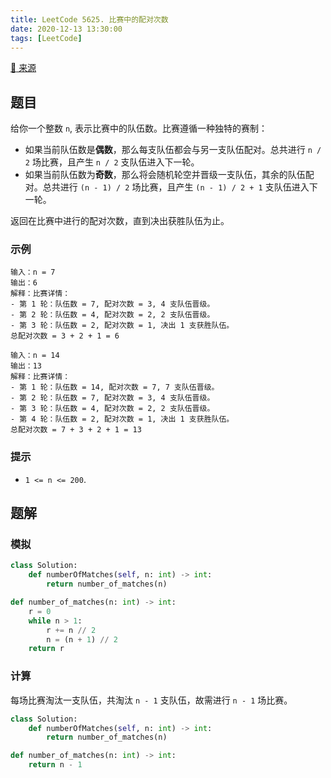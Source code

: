```yaml
---
title: LeetCode 5625. 比赛中的配对次数
date: 2020-12-13 13:30:00
tags: [LeetCode]
---
```


[:link: 来源](https://leetcode-cn.com/problems/count-of-matches-in-tournament/)

## 题目

给你一个整数 `n`, 表示比赛中的队伍数。比赛遵循一种独特的赛制：

- 如果当前队伍数是**偶数**，那么每支队伍都会与另一支队伍配对。总共进行 `n / 2` 场比赛，且产生 `n / 2` 支队伍进入下一轮。
- 如果当前队伍数为**奇数**，那么将会随机轮空并晋级一支队伍，其余的队伍配对。总共进行 `(n - 1) / 2` 场比赛，且产生 `(n - 1) / 2 + 1` 支队伍进入下一轮。

返回在比赛中进行的配对次数，直到决出获胜队伍为止。

### 示例

```raw
输入：n = 7
输出：6
解释：比赛详情：
- 第 1 轮：队伍数 = 7, 配对次数 = 3, 4 支队伍晋级。
- 第 2 轮：队伍数 = 4, 配对次数 = 2, 2 支队伍晋级。
- 第 3 轮：队伍数 = 2, 配对次数 = 1, 决出 1 支获胜队伍。
总配对次数 = 3 + 2 + 1 = 6
```

```raw
输入：n = 14
输出：13
解释：比赛详情：
- 第 1 轮：队伍数 = 14, 配对次数 = 7, 7 支队伍晋级。
- 第 2 轮：队伍数 = 7, 配对次数 = 3, 4 支队伍晋级。 
- 第 3 轮：队伍数 = 4, 配对次数 = 2, 2 支队伍晋级。
- 第 4 轮：队伍数 = 2, 配对次数 = 1, 决出 1 支获胜队伍。
总配对次数 = 7 + 3 + 2 + 1 = 13
```

### 提示

- `1 <= n <= 200`.

<!-- more -->

## 题解

### 模拟

```python
class Solution:
    def numberOfMatches(self, n: int) -> int:
        return number_of_matches(n)

def number_of_matches(n: int) -> int:
    r = 0
    while n > 1:
        r += n // 2
        n = (n + 1) // 2
    return r
```

### 计算

每场比赛淘汰一支队伍，共淘汰 `n - 1` 支队伍，故需进行 `n - 1` 场比赛。

```python
class Solution:
    def numberOfMatches(self, n: int) -> int:
        return number_of_matches(n)

def number_of_matches(n: int) -> int:
    return n - 1
```

